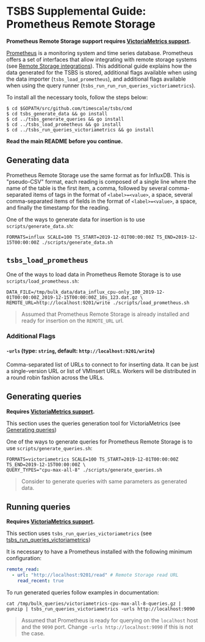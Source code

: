# TSBS Supplemental Guide: Prometheus Remote Storage

**Prometheus Remote Storage support requires [VictoriaMetrics support][victoriametrics-pull-request].**

[Prometheus](https://github.com/prometheus/prometheus) is a monitoring system and time series database.
Prometheus offers a set of interfaces that allow integrating with remote storage systems
(see [Remote Storage integrations](https://prometheus.io/docs/prometheus/latest/storage/#remote-storage-integrations)).
This additional guide explains how the data generated for the TSBS is stored,
additional flags available when using the data importer (`tsbs_load_prometheus`),
and additional flags available when using the query runner (`tsbs_run_run_run_queries_victoriametrics`).

To install all the necessary tools, follow the steps below:
```
$ cd $GOPATH/src/github.com/timescale/tsbs/cmd
$ cd tsbs_generate_data && go install
$ cd ../tsbs_generate_queries && go install
$ cd ../tsbs_load_prometheus && go install
$ cd ../tsbs_run_queries_victoriametrics && go install
```

**Read the main README before you continue.**

## Generating data

Prometheus Remote Storage use the same format as for InfluxDB.
This is "pseudo-CSV" format, each reading is composed of a single line
where the name of the table is the first item, a comma,
followed by several comma-separated items of tags in the format
of `<label>=<value>`, a space, several comma-separated items of fields
in the format of `<label>=<value>`, a space, and finally the timestamp
for the reading.

One of the ways to generate data for insertion is to use `scripts/generate_data.sh`:
```text
FORMATS=influx SCALE=100 TS_START=2019-12-01T00:00:00Z TS_END=2019-12-15T00:00:00Z ./scripts/generate_data.sh
```

## `tsbs_load_prometheus`

One of the ways to load data in Prometheus Remote Storage is to use `scripts/load_prometheus.sh`:
```text
DATA_FILE=/tmp/bulk_data/data_influx_cpu-only_100_2019-12-01T00:00:00Z_2019-12-15T00:00:00Z_10s_123.dat.gz \
REMOTE_URL=http://localhost:9201/write ./scripts/load_prometheus.sh
```
> Assumed that Prometheus Remote Storage is already installed and ready for insertion on the `REMOTE_URL` url.

### Additional Flags

#### `-urls` (type: `string`, default: `http://localhost:9201/write`)

Comma-separated list of URLs to connect to for inserting data. It can be
just a single-version URL or list of VMInsert URLs. Workers will be
distributed in a round robin fashion across the URLs.

## Generating queries

**Requires [VictoriaMetrics support][victoriametrics-pull-request].**

This section uses the queries generation tool for VictoriaMetrics 
(see [Generating queries](https://github.com/timescale/tsbs/blob/46f535f7d36c41ed3091ff050c63c7da84d0ddd8/docs/victoriametrics.md#generating-queries))

One of the ways to generate queries for Prometheus Remote Storage is to use `scripts/generate_queries.sh`:
```text
FORMATS=victoriametrics SCALE=100 TS_START=2019-12-01T00:00:00Z TS_END=2019-12-15T00:00:00Z \
QUERY_TYPES="cpu-max-all-8" ./scripts/generate_queries.sh
```
> Consider to generate queries with same parameters as generated data.

## Running queries

**Requires [VictoriaMetrics support][victoriametrics-pull-request].**

This section uses `tsbs_run_queries_victoriametrics` 
(see [tsbs_run_queries_victoriametrics](https://github.com/timescale/tsbs/blob/46f535f7d36c41ed3091ff050c63c7da84d0ddd8/docs/victoriametrics.md#tsbs_run_queries_victoriametrics))

It is necessary to have a Prometheus installed with the following minimum configuration:
```yaml
remote_read:
  - url: "http://localhost:9201/read" # Remote Storage read URL
    read_recent: true
```

To run generated queries follow examples in documentation:
```text
cat /tmp/bulk_queries/victoriametrics-cpu-max-all-8-queries.gz | gunzip | tsbs_run_queries_victoriametrics -urls http://localhost:9090
```
> Assumed that Prometheus is ready for querying on the `localhost` host and the `9090` port.
> Change `-urls http://localhost:9090` if this is not the case.

[victoriametrics-pull-request]: https://github.com/timescale/tsbs/pull/96
